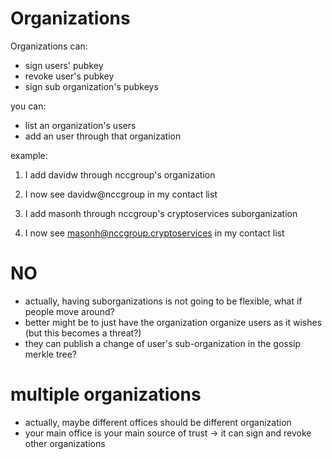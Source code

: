 # Organizations

Organizations can:

* sign users' pubkey
* revoke user's pubkey
* sign sub organization's pubkeys

you can:

* list an organization's users
* add an user through that organization

example:

1. I add davidw through nccgroup's organization
2. I now see davidw@nccgroup in my contact list

1. I add masonh through nccgroup's cryptoservices suborganization
2. I now see masonh@nccgroup.cryptoservices in my contact list

# NO

- actually, having suborganizations is not going to be flexible, what if people move around?
- better might be to just have the organization organize users as it wishes (but this becomes a threat?)
- they can publish a change of user's sub-organization in the gossip merkle tree?

# multiple organizations

* actually, maybe different offices should be different organization
* your main office is your main source of trust -> it can sign and revoke other organizations
